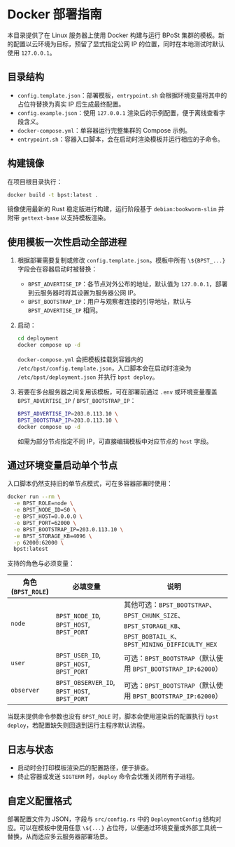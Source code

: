 # Docker 部署指南

本目录提供了在 Linux 服务器上使用 Docker 构建与运行 BPoSt 集群的模板。新的配置以云环境为目标，预留了显式指定公网 IP 的位置，同时在本地测试时默认使用 `127.0.0.1`。

## 目录结构

- `config.template.json`：部署模板，`entrypoint.sh` 会根据环境变量将其中的占位符替换为真实 IP 后生成最终配置。
- `config.example.json`：使用 `127.0.0.1` 渲染后的示例配置，便于离线查看字段含义。
- `docker-compose.yml`：单容器运行完整集群的 Compose 示例。
- `entrypoint.sh`：容器入口脚本，会在启动时渲染模板并运行相应的子命令。

## 构建镜像

在项目根目录执行：

```bash
docker build -t bpst:latest .
```

镜像使用最新的 Rust 稳定版进行构建，运行阶段基于 `debian:bookworm-slim` 并附带 `gettext-base` 以支持模板渲染。

## 使用模板一次性启动全部进程

1. 根据部署需要复制或修改 `config.template.json`。模板中所有 `\${BPST_...}` 字段会在容器启动时被替换：
   - `BPST_ADVERTISE_IP`：各节点对外公布的地址，默认值为 `127.0.0.1`，部署到云服务器时将其设置为服务器公网 IP。
   - `BPST_BOOTSTRAP_IP`：用户与观察者连接的引导地址，默认与 `BPST_ADVERTISE_IP` 相同。
2. 启动：
   ```bash
   cd deployment
   docker compose up -d
   ```

   `docker-compose.yml` 会把模板挂载到容器内的 `/etc/bpst/config.template.json`，入口脚本会在启动时渲染为 `/etc/bpst/deployment.json` 并执行 `bpst deploy`。

3. 若要在多台服务器之间复用该模板，可在部署前通过 `.env` 或环境变量覆盖 `BPST_ADVERTISE_IP` / `BPST_BOOTSTRAP_IP`：
   ```bash
   BPST_ADVERTISE_IP=203.0.113.10 \
   BPST_BOOTSTRAP_IP=203.0.113.10 \
   docker compose up -d
   ```

   如需为部分节点指定不同 IP，可直接编辑模板中对应节点的 `host` 字段。

## 通过环境变量启动单个节点

入口脚本仍然支持旧的单节点模式，可在多容器部署时使用：

```bash
docker run --rm \
  -e BPST_ROLE=node \
  -e BPST_NODE_ID=S0 \
  -e BPST_HOST=0.0.0.0 \
  -e BPST_PORT=62000 \
  -e BPST_BOOTSTRAP_IP=203.0.113.10 \
  -e BPST_STORAGE_KB=4096 \
  -p 62000:62000 \
  bpst:latest
```

支持的角色与必须变量：

| 角色 (`BPST_ROLE`) | 必填变量 | 说明 |
| --- | --- | --- |
| `node` | `BPST_NODE_ID`, `BPST_HOST`, `BPST_PORT` | 其他可选：`BPST_BOOTSTRAP`、`BPST_CHUNK_SIZE`、`BPST_STORAGE_KB`、`BPST_BOBTAIL_K`、`BPST_MINING_DIFFICULTY_HEX` |
| `user` | `BPST_USER_ID`, `BPST_HOST`, `BPST_PORT` | 可选：`BPST_BOOTSTRAP`（默认使用 `BPST_BOOTSTRAP_IP:62000`） |
| `observer` | `BPST_OBSERVER_ID`, `BPST_HOST`, `BPST_PORT` | 可选：`BPST_BOOTSTRAP`（默认使用 `BPST_BOOTSTRAP_IP:62000`） |

当既未提供命令参数也没有 `BPST_ROLE` 时，脚本会使用渲染后的配置执行 `bpst deploy`，若配置缺失则回退到运行主程序默认流程。

## 日志与状态

- 启动时会打印模板渲染后的配置路径，便于排查。
- 终止容器或发送 `SIGTERM` 时，`deploy` 命令会优雅关闭所有子进程。

## 自定义配置格式

部署配置文件为 JSON，字段与 `src/config.rs` 中的 `DeploymentConfig` 结构对应。可以在模板中使用任意 `\${...}` 占位符，以便通过环境变量或外部工具统一替换，从而适应多云服务器部署场景。
